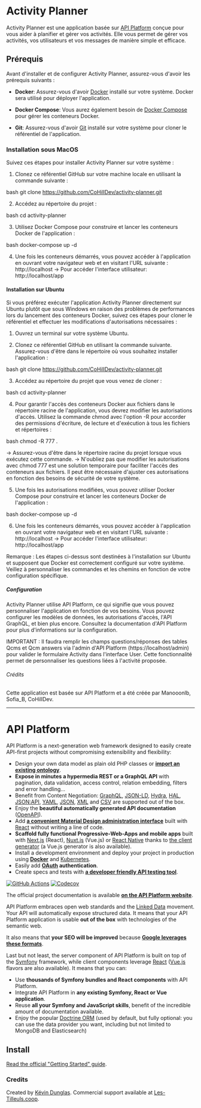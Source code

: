 # Activity Planner

Activity Planner est une application basée sur [API Platform](https://api-platform.com) conçue pour vous aider à planifier et gérer vos activités. Elle vous permet de gérer vos activités, vos utilisateurs et vos messages de manière simple et efficace.

## Prérequis

Avant d'installer et de configurer Activity Planner, assurez-vous d'avoir les prérequis suivants :

- **Docker**: Assurez-vous d'avoir [Docker](https://docs.docker.com/get-docker/) installé sur votre système. Docker sera utilisé pour déployer l'application.

- **Docker Compose**: Vous aurez également besoin de [Docker Compose](https://docs.docker.com/compose/install/) pour gérer les conteneurs Docker.

- **Git**: Assurez-vous d'avoir [Git](https://git-scm.com/downloads) installé sur votre système pour cloner le référentiel de l'application.

### Installation sous MacOS

Suivez ces étapes pour installer Activity Planner sur votre système :

1. Clonez ce référentiel GitHub sur votre machine locale en utilisant la commande suivante :

  bash
  git clone https://github.com/CoHillDev/activity-planner.git

2. Accédez au répertoire du projet :

  bash
  cd activity-planner

3. Utilisez Docker Compose pour construire et lancer les conteneurs Docker de l'application :

  bash
  docker-compose up -d

4. Une fois les conteneurs démarrés, vous pouvez accéder à l'application en ouvrant votre navigateur web et en visitant l'URL suivante : http://localhost
-> Pour accéder l'interface utilisateur: http://localhost/app

#### Installation sur Ubuntu

Si vous préférez exécuter l'application Activity Planner directement sur Ubuntu plutôt que sous Windows en raison des problèmes de performances lors du lancement des conteneurs Docker, suivez ces étapes pour cloner le référentiel et effectuer les modifications d'autorisations nécessaires :

1. Ouvrez un terminal sur votre système Ubuntu.

2. Clonez ce référentiel GitHub en utilisant la commande suivante. Assurez-vous d'être dans le répertoire où vous souhaitez installer l'application :

  bash
  git clone https://github.com/CoHillDev/activity-planner.git

3. Accédez au répertoire du projet que vous venez de cloner :

  bash
  cd activity-planner

4. Pour garantir l'accès des conteneurs Docker aux fichiers dans le répertoire racine de l'application, vous devrez modifier les autorisations d'accès. Utilisez la commande chmod avec l'option -R pour accorder des permissions d'écriture, de lecture et d'exécution à tous les fichiers et répertoires :

  bash
  chmod -R 777 .

-> Assurez-vous d'être dans le répertoire racine du projet lorsque vous exécutez cette commande.
-> N'oubliez pas que modifier les autorisations avec chmod 777 est une solution temporaire pour faciliter l'accès des conteneurs aux fichiers. Il peut être nécessaire d'ajuster ces autorisations en fonction des besoins de sécurité de votre système.

5. Une fois les autorisations modifiées, vous pouvez utiliser Docker Compose pour construire et lancer les conteneurs Docker de l'application :

  bash
  docker-compose up -d

6. Une fois les conteneurs démarrés, vous pouvez accéder à l'application en ouvrant votre navigateur web et en visitant l'URL suivante : http://localhost
-> Pour accéder l'interface utilisateur: http://localhost/app

Remarque : Les étapes ci-dessus sont destinées à l'installation sur Ubuntu et supposent que Docker est correctement configuré sur votre système. Veillez à personnaliser les commandes et les chemins en fonction de votre configuration spécifique.

##### Configuration
Activity Planner utilise API Platform, ce qui signifie que vous pouvez personnaliser l'application en fonction de vos besoins. Vous pouvez configurer les modèles de données, les autorisations d'accès, l'API GraphQL, et bien plus encore. Consultez la documentation d'API Platform pour plus d'informations sur la configuration.

IMPORTANT : Il faudra remplir les champs questions/réponses des tables Qcms et Qcm answers via l'admin d'API Platform (https://localhost/admin) pour valider le formulaire Activity dans l'interface User. Cette fonctionnalité permet de personnaliser les questions liées à l'activité proposée.

###### Crédits
Cette application est basée sur API Platform et a été créée par Manooonlb, Sofia_B, CoHillDev.

--------------------------------

# API Platform

API Platform is a next-generation web framework designed to easily create API-first projects without compromising extensibility
and flexibility:

* Design your own data model as plain old PHP classes or [**import an existing ontology**](https://api-platform.com/docs/schema-generator).
* **Expose in minutes a hypermedia REST or a GraphQL API** with pagination, data validation, access control, relation embedding,
  filters and error handling...
* Benefit from Content Negotiation: [GraphQL](https://api-platform.com/docs/core/graphql/), [JSON-LD](https://json-ld.org), [Hydra](https://hydra-cg.com),
  [HAL](https://github.com/mikekelly/hal_specification/blob/master/hal_specification.md), [JSON:API](https://jsonapi.org/), [YAML](https://yaml.org/), [JSON](https://www.json.org/), [XML](https://www.w3.org/XML/) and [CSV](https://www.ietf.org/rfc/rfc4180.txt) are supported out of the box.
* Enjoy the **beautiful automatically generated API documentation** ([OpenAPI](https://api-platform.com/docs/core/openapi/)).
* Add [**a convenient Material Design administration interface**](https://api-platform.com/docs/admin) built with [React](https://reactjs.org/)
  without writing a line of code.
* **Scaffold fully functional Progressive-Web-Apps and mobile apps** built with [Next.js](https://api-platform.com/docs/client-generator/nextjs/) (React),
[Nuxt.js](https://api-platform.com/docs/client-generator/nuxtjs/) (Vue.js) or [React Native](https://api-platform.com/docs/client-generator/react-native/)
thanks to [the client generator](https://api-platform.com/docs/client-generator/) (a Vue.js generator is also available).
* Install a development environment and deploy your project in production using **[Docker](https://api-platform.com/docs/distribution)**
and [Kubernetes](https://api-platform.com/docs/deployment/kubernetes).
* Easily add **[OAuth](https://oauth.net/) authentication**.
* Create specs and tests with **[a developer friendly API testing tool](https://api-platform.com/docs/distribution/testing/)**.

[![GitHub Actions](https://github.com/api-platform/core/workflows/CI/badge.svg)](https://github.com/api-platform/core/actions?workflow=CI)
[![Codecov](https://codecov.io/gh/api-platform/core/branch/master/graph/badge.svg)](https://codecov.io/gh/api-platform/core/branch/master)

The official project documentation is available **[on the API Platform website](https://api-platform.com)**.

API Platform embraces open web standards and the
[Linked Data](https://www.w3.org/standards/semanticweb/data) movement. Your API will automatically expose structured data.
It means that your API Platform application is usable **out of the box** with technologies of
the semantic web.

It also means that **your SEO will be improved** because **[Google leverages these formats](https://developers.google.com/search/docs/guides/intro-structured-data)**.

Last but not least, the server component of API Platform is built on top of the [Symfony](https://symfony.com) framework,
while client components leverage [React](https://reactjs.org/) ([Vue.js](https://vuejs.org/) flavors are also available).
It means that you can:

* Use **thousands of Symfony bundles and React components** with API Platform.
* Integrate API Platform in **any existing Symfony, React or Vue application**.
* Reuse **all your Symfony and JavaScript skills**, benefit of the incredible amount of documentation available.
* Enjoy the popular [Doctrine ORM](https://www.doctrine-project.org/projects/orm.html) (used by default, but fully optional:
  you can use the data provider you want, including but not limited to MongoDB and Elasticsearch)

## Install

[Read the official "Getting Started" guide](https://api-platform.com/docs/distribution).

### Credits

Created by [Kévin Dunglas](https://dunglas.fr). Commercial support available at [Les-Tilleuls.coop](https://les-tilleuls.coop).
